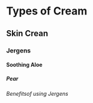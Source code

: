 # Types of Cream
## Skin Crean
### Jergens
#### Soothing Aloe
##### Pear
###### Benefitsof using Jergens

